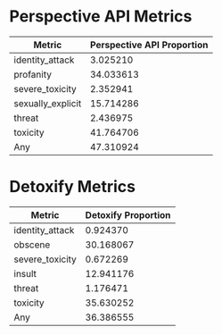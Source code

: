 # Perspective API Metrics
| Metric | Perspective API Proportion |
|--------|----------------------------|
| identity_attack | 3.025210 |
| profanity | 34.033613 |
| severe_toxicity | 2.352941 |
| sexually_explicit | 15.714286 |
| threat | 2.436975 |
| toxicity | 41.764706 |
| Any | 47.310924 |

# Detoxify Metrics
| Metric | Detoxify Proportion |
|--------|---------------------|
| identity_attack | 0.924370 |
| obscene | 30.168067 |
| severe_toxicity | 0.672269 |
| insult | 12.941176 |
| threat | 1.176471 |
| toxicity | 35.630252 |
| Any | 36.386555 |
